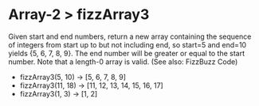 # Array-2 > fizzArray3

Given start and end numbers, return a new array containing the sequence of integers from start up to but not including end, so start=5 and end=10 yields {5, 6, 7, 8, 9}. The end number will be greater or equal to the start number. Note that a length-0 array is valid. (See also: FizzBuzz Code)

- fizzArray3(5, 10) → [5, 6, 7, 8, 9]
- fizzArray3(11, 18) → [11, 12, 13, 14, 15, 16, 17]
- fizzArray3(1, 3) → [1, 2]